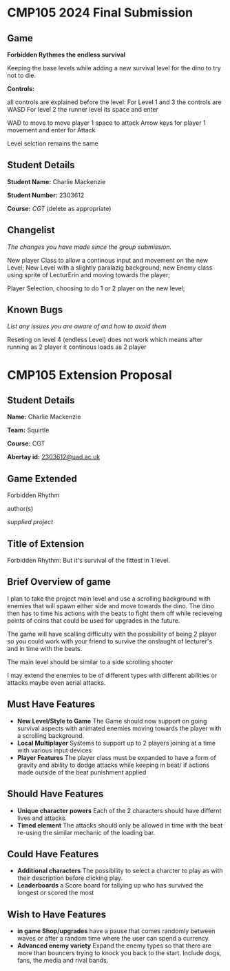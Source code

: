 # CMP105 2024 Final Submission 

## Game 

**Forbidden Rythmes the endless survival** 

Keeping the base levels while adding a new survival level for the dino to try not to die.

**Controls:** 

all controls are explained before the level: 
For Level 1 and 3 the controls are WASD
For level 2 the runner level its space and enter 

WAD to move to move player 1 space to attack
Arrow keys for player 1 movement and enter for Attack

Level selction remains the same

## Student Details

**Student Name:** Charlie Mackenzie

**Student Number:** 2303612

**Course:** _CGT_ (delete as appropriate)

## Changelist
_The changes you have made since the group submission._

New player Class to allow a continous input and movement on the new Level;
New Level with a slightly paralazig background;
new Enemy class using sprite of LecturErin and moving towards the player;

Player Selection, choosing to do 1 or 2 player on the new level; 

## Known Bugs
_List any issues you are aware of and how to avoid them_


Reseting on level 4 (endless Level) does not work which means after running as 2 player it continous loads as 2 player




# CMP105 Extension Proposal

## Student Details

**Name:** Charlie Mackenzie

**Team:** Squirtle

**Course:** CGT

**Abertay id:** 2303612@uad.ac.uk

## Game Extended

Forbidden Rhythm

author(s)

_supplied project_ 

## Title of Extension

Forbidden Rhythm: But it's survival of the fittest in 1 level.

## Brief Overview of game 

I plan to take the project main level and use a scrolling background with enemies that will spawn either side and move towards the dino. The dino then has to time his actions with the beats to fight them off while recieveing points of coins that could be used for upgrades in the future.

The game will have scalling difficulty with the possibility of being 2 player so you could work with your friend to survive the onslaught of lecturer's and in time with the beats.

The main level should be similar to a side scrolling shooter 

I may extend the enemies to be of different types with different abilities or attacks maybe even aerial attacks.



## Must Have Features

* **New Level/Style to Game** The Game should now support on going survival aspects with animated enemies moving towards the player with a scrolling background. 
* **Local Multiplayer** Systems to support up to 2 players joining at a time with various input devices
* **Player Features** The player class must be expanded to have a form of gravity and ability to dodge attacks while keeping in beat/ if actions made outside of the beat punishment applied 


## Should Have Features

* **Unique character powers** Each of the 2 characters should have differnt lives and attacks.
* **Timed element** The attacks should only be allowed in time with the beat re-using the similar mechanic of the loading bar.

## Could Have Features

* **Additional characters**  The possibility to select a charcter to play as with their description before clicking play.
* **Leaderboards** a Score board for tallying up who has survived the longest or scored the most

## Wish to Have Features

* **in game Shop/upgrades** have a pause that comes randomly between waves or after a random time where the user can spend a currency.
* **Advanced enemy variety** Expand the enemy types so that there are more than bouncers trying to knock you back to the start. Include dogs, fans, the media and rival bands.

